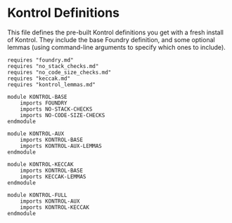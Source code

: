 Kontrol Definitions
===================

This file defines the pre-built Kontrol definitions you get with a fresh install of Kontrol.
They include the base Foundry definition, and some optional lemmas (using command-line arguments to specify which ones to include).

```k
requires "foundry.md"
requires "no_stack_checks.md"
requires "no_code_size_checks.md"
requires "keccak.md"
requires "kontrol_lemmas.md"

module KONTROL-BASE
    imports FOUNDRY
    imports NO-STACK-CHECKS
    imports NO-CODE-SIZE-CHECKS
endmodule

module KONTROL-AUX
    imports KONTROL-BASE
    imports KONTROL-AUX-LEMMAS
endmodule

module KONTROL-KECCAK
    imports KONTROL-BASE
    imports KECCAK-LEMMAS
endmodule

module KONTROL-FULL
    imports KONTROL-AUX
    imports KONTROL-KECCAK
endmodule
```
